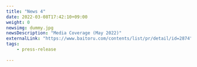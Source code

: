 ```yaml
---
title: "News 4"
date: 2022-03-08T17:42:10+09:00
weight: 0
newsimg: dummy.jpg
newsDescription: "Media Coverage (May 2022)"
externalLink: "https://www.baitoru.com/contents/list/pr/detail/id=2874"
tags:
    - press-release
 
---
```

